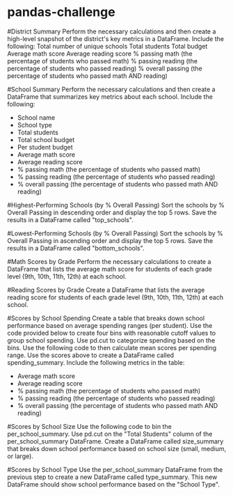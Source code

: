 # pandas-challenge
#District Summary
Perform the necessary calculations and then create a high-level snapshot of the district's key metrics in a DataFrame.
Include the following:
Total number of unique schools
Total students
Total budget
Average math score
Average reading score
% passing math (the percentage of students who passed math)
% passing reading (the percentage of students who passed reading)
% overall passing (the percentage of students who passed math AND reading)

#School Summary
Perform the necessary calculations and then create a DataFrame that summarizes key metrics about each school.
Include the following:
- School name
- School type
- Total students
- Total school budget
- Per student budget
- Average math score
- Average reading score
- % passing math (the percentage of students who passed math)
- % passing reading (the percentage of students who passed reading)
- % overall passing (the percentage of students who passed math AND reading)

#Highest-Performing Schools (by % Overall Passing)
Sort the schools by % Overall Passing in descending order and display the top 5 rows.
Save the results in a DataFrame called "top_schools".

#Lowest-Performing Schools (by % Overall Passing)
Sort the schools by % Overall Passing in ascending order and display the top 5 rows.
Save the results in a DataFrame called "bottom_schools".

#Math Scores by Grade
Perform the necessary calculations to create a DataFrame that lists the average math score for students of each grade level (9th, 10th, 11th, 12th) at each school.

#Reading Scores by Grade
Create a DataFrame that lists the average reading score for students of each grade level (9th, 10th, 11th, 12th) at each school.

#Scores by School Spending
Create a table that breaks down school performance based on average spending ranges (per student).
Use the code provided below to create four bins with reasonable cutoff values to group school spending.
Use pd.cut to categorize spending based on the bins.
Use the following code to then calculate mean scores per spending range.
Use the scores above to create a DataFrame called spending_summary.
Include the following metrics in the table:
- Average math score
- Average reading score
- % passing math (the percentage of students who passed math)
- % passing reading (the percentage of students who passed reading)
- % overall passing (the percentage of students who passed math AND reading)

#Scores by School Size
Use the following code to bin the per_school_summary.
Use pd.cut on the "Total Students" column of the per_school_summary DataFrame.
Create a DataFrame called size_summary that breaks down school performance based on school size (small, medium, or large).


#Scores by School Type
Use the per_school_summary DataFrame from the previous step to create a new DataFrame called type_summary.
This new DataFrame should show school performance based on the "School Type".

